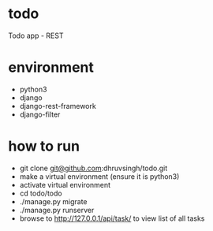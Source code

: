 # todo
Todo app - REST


# environment
- python3
- django
- django-rest-framework
- django-filter


# how to run
 - git clone git@github.com:dhruvsingh/todo.git
 - make a virtual environment (ensure it is python3)
 - activate virtual environment
 - cd todo/todo
 - ./manage.py migrate
 - ./manage.py runserver
 - browse to http://127.0.0.1/api/task/ to view list of all tasks
